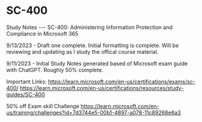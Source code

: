 # SC-400
Study Notes --- SC-400: Administering Information Protection and Compliance in Microsoft 365

9/13/2023 - Draft one complete. Initial formatting is complete. Will be reviewing and updating as I study the offical course material. 

9/11/2023 - Initial Study Notes generated based of Microsoft exam guide with ChatGPT. Roughly 50% complete.




Important Links:
https://learn.microsoft.com/en-us/certifications/exams/sc-400/
https://learn.microsoft.com/en-us/certifications/resources/study-guides/SC-400


50% off Exam skill Challenge
https://learn.microsoft.com/en-us/training/challenges?id=7d3744e5-00b1-4897-a078-11c89268e6a3
